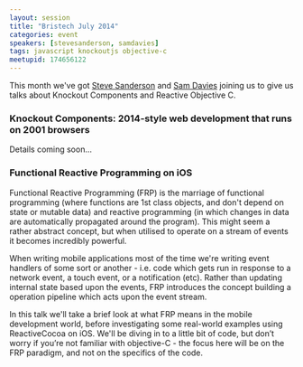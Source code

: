 ```yaml
---
layout: session
title: "Bristech July 2014"
categories: event
speakers: [stevesanderson, samdavies]
tags: javascript knockoutjs objective-c
meetupid: 174656122
---
```


This month we've got  <a href="{% post_url 2000-01-01-steve-sanderson %}">Steve Sanderson</a> and 
<a href="{% post_url 2000-01-01-sam-davies %}">Sam Davies</a> joining us to give us talks about
Knockout Components and Reactive Objective C.

### Knockout Components: 2014-style web development that runs on 2001 browsers

Details coming soon...

### Functional Reactive Programming on iOS

Functional Reactive Programming (FRP) is the marriage of functional programming (where functions are 
1st class objects, and don't depend on state or mutable data) and reactive programming (in which 
changes in data are automatically propagated around the program). This might seem a rather abstract 
concept, but when utilised to operate on a stream of events it becomes incredibly powerful. 

When writing mobile applications most of the time we're writing event handlers of some sort or 
another - i.e. code which gets run in response to a network event, a touch event, or a notification 
(etc). Rather than updating internal state based upon the events, FRP introduces the concept 
building a operation pipeline which acts upon the event stream.

In this talk we'll take a brief look at what FRP means in the mobile development world, before 
investigating some real-world examples using ReactiveCocoa on iOS. We'll be diving in to a little 
bit of code, but don’t worry if you’re not familiar with objective-C - the focus here will be on the 
FRP paradigm, and not on the specifics of the code.

